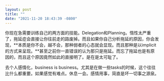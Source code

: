 ```yaml
---
layout: post
title: ""
date: "2021-11-20 18:43:39 -0800"
---
```


你现在急需要训练自己的两方面的技能。Delegation和Planning。惰性太严重了，拖延症会直接让你往前走的路废掉。而且如果你自己分析拖延的原因，你会发现，**本质是你不会，越不会，那种弱者的心态就会显现。而且那种是以implicit的方式来呈现。**甚至之前你一直错误的认为那只是拖延。而忘了拖延也是有原因的，而且这个原因竟然如此的直接明了。是在是太可耻了。

去个人感情化，business is business。尤其是在做一些tasks的时候，这个往往比什么都重要。如果感觉有难点。休息一会。感情用事，简直是坏一切事之源泉。
